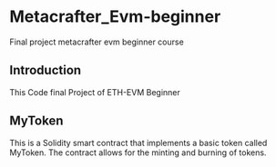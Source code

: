 # Metacrafter_Evm-beginner
Final project metacrafter evm beginner course 

## Introduction
This Code final Project of ETH-EVM Beginner

## MyToken
This is a Solidity smart contract that implements a basic token called MyToken. The contract allows for the minting and burning of tokens.
